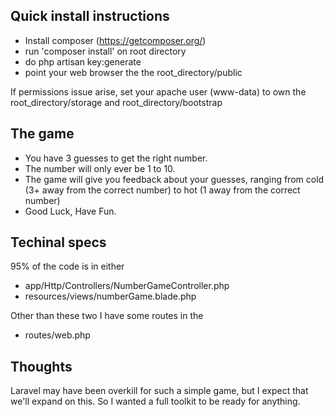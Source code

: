 

## Quick install instructions

- Install composer (https://getcomposer.org/)
- run 'composer install' on root directory
- do php artisan key:generate
- point your web browser the the root_directory/public

If permissions issue arise, set your apache user (www-data) to own the root_directory/storage and root_directory/bootstrap

## The game

- You have 3 guesses to get the right number. 
- The number will only ever be 1 to 10.
- The game will give you feedback about your guesses, ranging from cold (3+ away from the correct number) to hot (1 away from the correct number)
- Good Luck, Have Fun.


## Techinal specs

95% of the code is in either
- app/Http/Controllers/NumberGameController.php
- resources/views/numberGame.blade.php

Other than these two I have some routes in the 
- routes/web.php


## Thoughts

Laravel may have been overkill for such a simple game, but I expect that we'll expand on this. So I wanted a full toolkit to be ready for anything.
